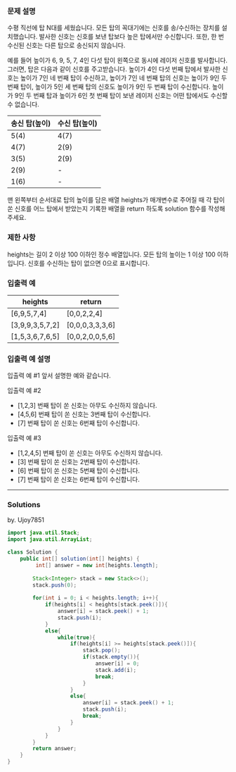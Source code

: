 ### 문제 설명
수평 직선에 탑 N대를 세웠습니다. 모든 탑의 꼭대기에는 신호를 송/수신하는 장치를 설치했습니다. 발사한 신호는 신호를 보낸 탑보다 높은 탑에서만 수신합니다. 또한, 한 번 수신된 신호는 다른 탑으로 송신되지 않습니다.

예를 들어 높이가 6, 9, 5, 7, 4인 다섯 탑이 왼쪽으로 동시에 레이저 신호를 발사합니다. 그러면, 탑은 다음과 같이 신호를 주고받습니다. 높이가 4인 다섯 번째 탑에서 발사한 신호는 높이가 7인 네 번째 탑이 수신하고, 높이가 7인 네 번째 탑의 신호는 높이가 9인 두 번째 탑이, 높이가 5인 세 번째 탑의 신호도 높이가 9인 두 번째 탑이 수신합니다. 높이가 9인 두 번째 탑과 높이가 6인 첫 번째 탑이 보낸 레이저 신호는 어떤 탑에서도 수신할 수 없습니다.

|송신 탑(높이)	|수신 탑(높이)|
|--|--|
|5(4)	|4(7)|
|4(7)	|2(9)|
|3(5)	|2(9)|
|2(9)	|-|
|1(6)	|-|
맨 왼쪽부터 순서대로 탑의 높이를 담은 배열 heights가 매개변수로 주어질 때 각 탑이 쏜 신호를 어느 탑에서 받았는지 기록한 배열을 return 하도록 solution 함수를 작성해주세요.

### 제한 사항
heights는 길이 2 이상 100 이하인 정수 배열입니다.
모든 탑의 높이는 1 이상 100 이하입니다.
신호를 수신하는 탑이 없으면 0으로 표시합니다.

### 입출력 예
|heights|	return|
|--|--|
|[6,9,5,7,4]|	[0,0,2,2,4]|
|[3,9,9,3,5,7,2]|	[0,0,0,3,3,3,6]|
|[1,5,3,6,7,6,5]|	[0,0,2,0,0,5,6]|

### 입출력 예 설명
입출력 예 #1
앞서 설명한 예와 같습니다.

입출력 예 #2

- [1,2,3] 번째 탑이 쏜 신호는 아무도 수신하지 않습니다.
- [4,5,6] 번째 탑이 쏜 신호는 3번째 탑이 수신합니다.
- [7] 번째 탑이 쏜 신호는 6번째 탑이 수신합니다.

입출력 예 #3

- [1,2,4,5] 번째 탑이 쏜 신호는 아무도 수신하지 않습니다.
- [3] 번째 탑이 쏜 신호는 2번째 탑이 수신합니다.
- [6] 번째 탑이 쏜 신호는 5번째 탑이 수신합니다.
- [7] 번째 탑이 쏜 신호는 6번째 탑이 수신합니다.

---
### Solutions

by. Ujoy7851

```java
import java.util.Stack;
import java.util.ArrayList;

class Solution {
    public int[] solution(int[] heights) {
         int[] answer = new int[heights.length];
        
        Stack<Integer> stack = new Stack<>();
        stack.push(0);
        
        for(int i = 0; i < heights.length; i++){
            if(heights[i] < heights[stack.peek()]){
                answer[i] = stack.peek() + 1;
                stack.push(i);
            }
            else{
                while(true){
                    if(heights[i] >= heights[stack.peek()]){
                        stack.pop();
                        if(stack.empty()){
                            answer[i] = 0;
                            stack.add(i);
                            break;
                        }
                    }
                    else{
                        answer[i] = stack.peek() + 1;
                        stack.push(i);
                        break;
                    }
                }
            }
        }
        return answer;
    }
}
```
